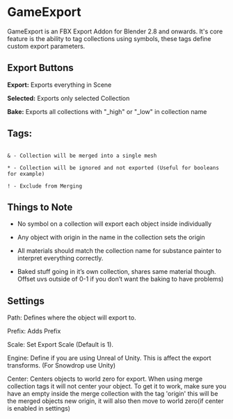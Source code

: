 # GameExport

GameExport is an FBX Export Addon for Blender 2.8 and onwards. It's core feature is the ability to tag collections using symbols, these tags define custom export parameters. 


## Export Buttons

**Export:** Exports everything in Scene

**Selected:** Exports only selected Collection

**Bake:** Exports all collections with "_high" or "_low" in collection name

## Tags:

```

& - Collection will be merged into a single mesh

* - Collection will be ignored and not exported (Useful for booleans for example)

! - Exclude from Merging

```
## Things to Note

* No symbol on a collection will export each object inside individually

* Any object with origin in the name in the collection sets the origin

* All materials should match the collection name for substance painter to interpret everything correctly.

* Baked stuff going in it’s own collection, shares same material though. Offset uvs outside of 0-1 if you don’t want the baking to have problems)


## Settings

Path: Defines where the object will export to.

Prefix: Adds Prefix

Scale: Set Export Scale (Default is 1).

Engine: Define if you are using Unreal of Unity. This is affect the export transforms. (For Snowdrop use Unity)

Center: Centers objects to world zero for export. When using merge collection tags it will not center your object. To get it to work, make sure you have an empty inside the merge collection with the tag 'origin' this will be the merged objects new origin, it will also then move to world zero(if center is enabled in settings)

